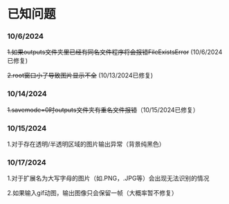 # 已知问题

### 10/6/2024

~~1.如果outputs文件夹里已经有同名文件程序将会报错FileExistsError~~ (10/6/2024已修复)

~~2.root窗口小了导致图片显示不全~~ (10/13/2024已修复)

### 10/14/2024

~~1.savemode=0时outputs文件夹有重名文件报错~~（10/15/2024已修复）

### 10/15/2024

1.对于存在透明/半透明区域的图片输出异常（背景纯黑色）

### 10/17/2024

1.对于扩展名为大写字母的图片（如.PNG，.JPG等）会出现无法识别的情况

2.如果输入gif动图，输出图像只会保留一帧（大概率暂不修复）
